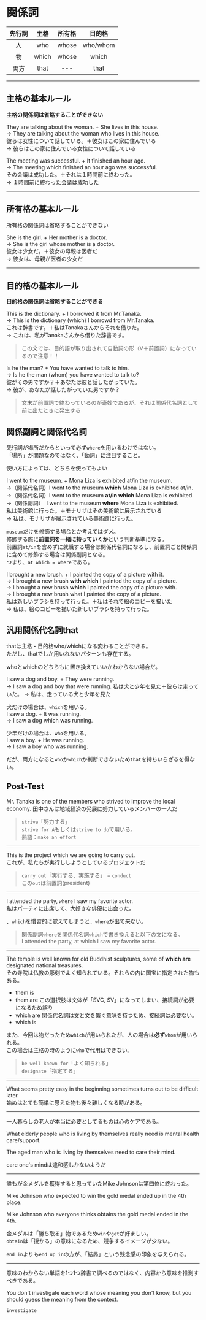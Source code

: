 # 関係詞

|先行詞|主格|所有格|目的格|
|:--:|:--:|:--:|:--:|
|人|who|whose|who/whom|
|物|which|whose|which|
|両方|that|---|that|

---

## 主格の基本ルール

**主格の関係詞は省略することができない**

They are talking about the woman. + She lives in this house.  
-> They are talking about the woman who lives in this house.  
彼らは女性について話している。＋彼女はこの家に住んでいる  
-> 彼らはこの家に住んでいる女性について話している  

The meeting was successful. + It finished an hour ago.  
-> The meeting which finished an hour ago was successful.  
その会議は成功した。＋それは１時間前に終わった。  
-> １時間前に終わった会議は成功した  

---

## 所有格の基本ルール

所有格の関係詞は省略することができない

She is the girl. + Her mother is a doctor.  
-> She is the girl whose mother is a doctor.  
彼女は少女だ。＋彼女の母親は医者だ  
-> 彼女は、母親が医者の少女だ

---

## 目的格の基本ルール

**目的格の関係詞は省略することができる**

This is the dictionary. + I borrowed it from Mr.Tanaka.  
-> This is the dictionary (which) I borrowd from Mr.Tanaka.  
これは辞書です。＋私はTanakaさんからそれを借りた。  
-> これは、私がTanakaさんから借りた辞書です。  

> この文では、目的語が取り出されて自動詞の形（V＋前置詞）になっているので注意！！

Is he the man? + You have wanted to talk to him.  
-> Is he the man (whom) you have wanted to talk to?  
彼がその男ですか？＋あなたは彼と話したがっていた。  
-> 彼が、あなたが話したがっていた男ですか？

> 文末が前置詞で終わっているのが奇妙であるが、それは関係代名詞として前に出たときに発生する

## 関係副詞と関係代名詞

先行詞が場所だからといって必ず`where`を用いるわけではない。  
「場所」が問題なのではなく、「動詞」に注目すること。

使い方によっては、どちらを使ってもよい

I went to the museum. + Mona Liza is exhibited at/in the museum.  
->（関係代名詞）I went to the museum **which** Mona Liza is exhibited at/in.  
->（関係代名詞）I went to the museum **at/in which** Mona Liza is exhibited.  
->（関係副詞）　I went to the museum **where** Mona Liza is exhibited.  
私は美術館に行った。＋モナリザはその美術館に展示されている  
-> 私は、モナリザが展示されている美術館に行った。

`museum`だけを修飾する場合とか考えてはダメ。  
修飾する際に**前置詞を一緒に持っていくか**という判断基準になる。  
前置詞`at/in`を含めずに就職する場合は関係代名詞になるし、前置詞ごと関係詞に含めて修飾する場合は関係副詞となる。  
つまり、`at which = where`である。

I brought a new brush. + I painted the copy of a picture with it.  
-> I brought a new brush **with which** I painted the copy of a picture.  
-> I brought a new brush **which** I painted the copy of a picture with.  
-> I brought a new brush what I painted the copy of a picture.  
私は新しいブラシを持って行った。＋私はそれで絵のコピーを描いた  
-> 私は、絵のコピーを描いた新しいブラシを持って行った。

## 汎用関係代名詞that

thatは主格・目的格who/whichになる変わることができる。  
ただし、thatでしか用いれないパターンも存在する。

whoとwhichのどちらもに置き換えていいかわからない場合だ。

I saw a dog and boy. + They were running.  
-> I saw a dog and boy that were running.
私は犬と少年を見た＋彼らは走っていた。
-> 私は、走っている犬と少年を見た

犬だけの場合は、`which`を用いる。  
I saw a dog. + It was running.  
-> I saw a dog which was running.  

少年だけの場合は、`who`を用いる。  
I saw a boy. + He was running.  
-> I saw a boy who was running.  

だが、両方になると`who`か`which`か判断できないため`that`を持ちいらざるを得ない。

## Post-Test

Mr. Tanaka is one of the members who strived to improve the local economy.
田中さんは地域経済の発展に努力しているメンバーの一人だ

> `strive`「努力する」  
> `strive for A`もしくは`strive to do`で用いる。  
> 熟語：`make an effort`  

---

This is the project which we are going to carry out.  
これが、私たちが実行ししようとしているプロジェクトだ

> `carry out`「実行する、実施する」 = `conduct`  
> この`out`は前置詞(president)

---

I attended the party, `where` I saw my favorite actor.  
私はパーティに出席して、大好きな俳優に出会った。

`, which`を慣習的に覚えてしまうと`, where`が出て来ない。  

> 関係副詞`where`を関係代名詞`which`で書き換えると以下の文になる。  
> I attended the party, at which I saw my favorite actor.  

---

The temple is well known for old Buddhist sculptures, some of __which are__ designated national treasures.  
その寺院は仏教の彫刻でよく知られている。それらの内に国宝に指定された物もある。

- them is
- them are この選択肢は文体が「SVC, SV」になってしまい、接続詞が必要になるため誤り
- which are 関係代名詞は文と文を繋ぐ意味を持つため、接続詞は必要ない。
- which is

また、今回は物だったため`which`が用いられたが、人の場合は**必ず**`whom`が用いられる。  
この場合は主格の時のように`who`で代用はできない。

> `be well known for`「よく知られる」  
> `designate`「指定する」  

---

What seems pretty easy in the beginning sometimes turns out to be difficult later.  
始めはとても簡単に思えた物も後々難しくなる時がある。

---

一人暮らしの老人が本当に必要としてるものは心のケアである。

What elderly people who is living by themselves really need is mental health care/support.

The aged man who is living by themselves need to care their mind.

care one's mindは違和感しかないようだ

---

誰もが金メダルを獲得すると思っていたMike Johnsonは第四位に終わった。

Mike Johnson who expected to win the gold medal ended up in the 4th place.

Mike Johnson who everyone thinks obtains the gold medal ended in the 4th.

金メダルは「勝ち取る」物であるため`win`や`get`が好ましい。  
`obtain`は「授かる」の意味になるため、競争するイメージが少ない。  

`end in`よりも`end up in`の方が、「結局」という残念感の印象を与えられる。

---

意味のわからない単語を1つ1つ辞書で調べるのではなく、内容から意味を推測すべきである。

You don't investigate each word whose meaning you don't know, but you should guess the meaning from the context.

`investigate`
